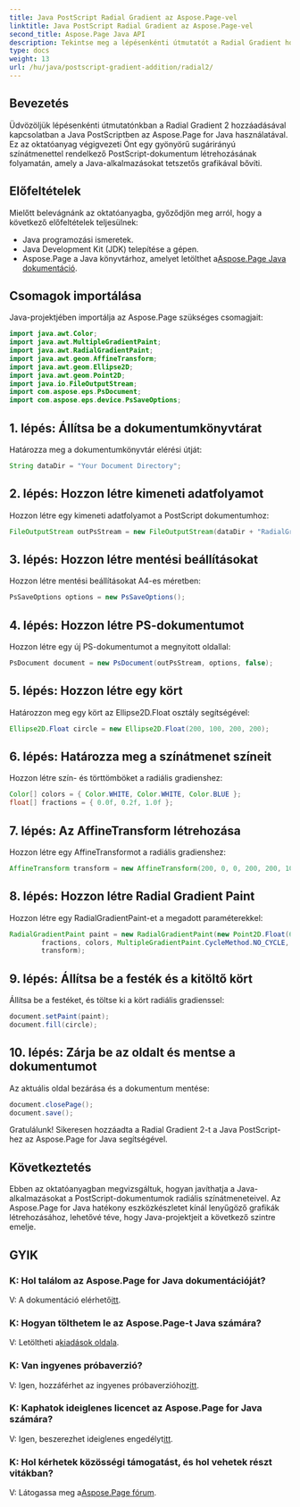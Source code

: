 ```yaml
---
title: Java PostScript Radial Gradient az Aspose.Page-vel
linktitle: Java PostScript Radial Gradient az Aspose.Page-vel
second_title: Aspose.Page Java API
description: Tekintse meg a lépésenkénti útmutatót a Radial Gradient hozzáadásához a Java PostScriptben az Aspose.Page használatával, hogy lenyűgöző grafikákat készítsen Java-alkalmazásaiban.
type: docs
weight: 13
url: /hu/java/postscript-gradient-addition/radial2/
---
```

## Bevezetés
Üdvözöljük lépésenkénti útmutatónkban a Radial Gradient 2 hozzáadásával kapcsolatban a Java PostScriptben az Aspose.Page for Java használatával. Ez az oktatóanyag végigvezeti Önt egy gyönyörű sugárirányú színátmenettel rendelkező PostScript-dokumentum létrehozásának folyamatán, amely a Java-alkalmazásokat tetszetős grafikával bővíti.
## Előfeltételek
Mielőtt belevágnánk az oktatóanyagba, győződjön meg arról, hogy a következő előfeltételek teljesülnek:
- Java programozási ismeretek.
- Java Development Kit (JDK) telepítése a gépen.
-  Aspose.Page a Java könyvtárhoz, amelyet letölthet a[Aspose.Page Java dokumentáció](https://reference.aspose.com/page/java/).
## Csomagok importálása
Java-projektjében importálja az Aspose.Page szükséges csomagjait:
```java
import java.awt.Color;
import java.awt.MultipleGradientPaint;
import java.awt.RadialGradientPaint;
import java.awt.geom.AffineTransform;
import java.awt.geom.Ellipse2D;
import java.awt.geom.Point2D;
import java.io.FileOutputStream;
import com.aspose.eps.PsDocument;
import com.aspose.eps.device.PsSaveOptions;
```
## 1. lépés: Állítsa be a dokumentumkönyvtárat
Határozza meg a dokumentumkönyvtár elérési útját:
```java
String dataDir = "Your Document Directory";
```
## 2. lépés: Hozzon létre kimeneti adatfolyamot
Hozzon létre egy kimeneti adatfolyamot a PostScript dokumentumhoz:
```java
FileOutputStream outPsStream = new FileOutputStream(dataDir + "RadialGradient2_outPS.ps");
```
## 3. lépés: Hozzon létre mentési beállításokat
Hozzon létre mentési beállításokat A4-es méretben:
```java
PsSaveOptions options = new PsSaveOptions();
```
## 4. lépés: Hozzon létre PS-dokumentumot
Hozzon létre egy új PS-dokumentumot a megnyitott oldallal:
```java
PsDocument document = new PsDocument(outPsStream, options, false);
```
## 5. lépés: Hozzon létre egy kört
Határozzon meg egy kört az Ellipse2D.Float osztály segítségével:
```java
Ellipse2D.Float circle = new Ellipse2D.Float(200, 100, 200, 200);
```
## 6. lépés: Határozza meg a színátmenet színeit
Hozzon létre szín- és törttömböket a radiális gradienshez:
```java
Color[] colors = { Color.WHITE, Color.WHITE, Color.BLUE };
float[] fractions = { 0.0f, 0.2f, 1.0f };
```
## 7. lépés: Az AffineTransform létrehozása
Hozzon létre egy AffineTransformot a radiális gradienshez:
```java
AffineTransform transform = new AffineTransform(200, 0, 0, 200, 200, 100);
```
## 8. lépés: Hozzon létre Radial Gradient Paint
Hozzon létre egy RadialGradientPaint-et a megadott paraméterekkel:
```java
RadialGradientPaint paint = new RadialGradientPaint(new Point2D.Float(64, 64), 68, new Point2D.Float(24, 24),
        fractions, colors, MultipleGradientPaint.CycleMethod.NO_CYCLE, MultipleGradientPaint.ColorSpaceType.SRGB,
        transform);
```
## 9. lépés: Állítsa be a festék és a kitöltő kört
Állítsa be a festéket, és töltse ki a kört radiális gradienssel:
```java
document.setPaint(paint);
document.fill(circle);
```
## 10. lépés: Zárja be az oldalt és mentse a dokumentumot
Az aktuális oldal bezárása és a dokumentum mentése:
```java
document.closePage();
document.save();
```
Gratulálunk! Sikeresen hozzáadta a Radial Gradient 2-t a Java PostScript-hez az Aspose.Page for Java segítségével.
## Következtetés
Ebben az oktatóanyagban megvizsgáltuk, hogyan javíthatja a Java-alkalmazásokat a PostScript-dokumentumok radiális színátmeneteivel. Az Aspose.Page for Java hatékony eszközkészletet kínál lenyűgöző grafikák létrehozásához, lehetővé téve, hogy Java-projektjeit a következő szintre emelje.
## GYIK
### K: Hol találom az Aspose.Page for Java dokumentációját?
 V: A dokumentáció elérhető[itt](https://reference.aspose.com/page/java/).
### K: Hogyan tölthetem le az Aspose.Page-t Java számára?
 V: Letöltheti a[kiadások oldala](https://releases.aspose.com/page/java/).
### K: Van ingyenes próbaverzió?
 V: Igen, hozzáférhet az ingyenes próbaverzióhoz[itt](https://releases.aspose.com/).
### K: Kaphatok ideiglenes licencet az Aspose.Page for Java számára?
 V: Igen, beszerezhet ideiglenes engedélyt[itt](https://purchase.aspose.com/temporary-license/).
### K: Hol kérhetek közösségi támogatást, és hol vehetek részt vitákban?
 V: Látogassa meg a[Aspose.Page fórum](https://forum.aspose.com/c/page/39).